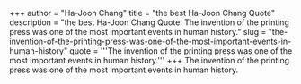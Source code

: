 +++
author = "Ha-Joon Chang"
title = "the best Ha-Joon Chang Quote"
description = "the best Ha-Joon Chang Quote: The invention of the printing press was one of the most important events in human history."
slug = "the-invention-of-the-printing-press-was-one-of-the-most-important-events-in-human-history"
quote = '''The invention of the printing press was one of the most important events in human history.'''
+++
The invention of the printing press was one of the most important events in human history.

